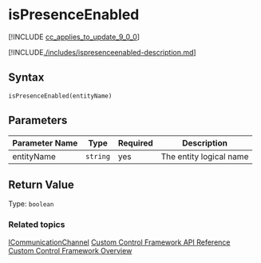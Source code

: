 # isPresenceEnabled

[!INCLUDE [cc_applies_to_update_9_0_0](../../../../includes/cc_applies_to_update_9_0_0.md)]

[!INCLUDE[./includes/ispresenceenabled-description.md](./includes/ispresenceenabled-description.md)]

## Syntax

`isPresenceEnabled(entityName)`

## Parameters

| Parameter Name|Type|Required|Description|
| ------------- |----|--------|-----------|
|entityName|`string`|yes|The entity logical name|

## Return Value
Type: `boolean`


### Related topics

[ICommunicationChannel](../icommunicationchannel.md)
[Custom Control Framework API Reference](../index.md)<br />
[Custom Control Framework Overview](../../custom-control-framework-overview.md)<br />